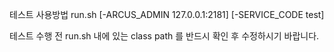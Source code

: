 테스트 사용방법
run.sh [-ARCUS_ADMIN 127.0.0.1:2181] [-SERVICE_CODE test]

테스트 수행 전 run.sh 내에 있는 class path  를 반드시 확인 후 수정하시기 바랍니다.

